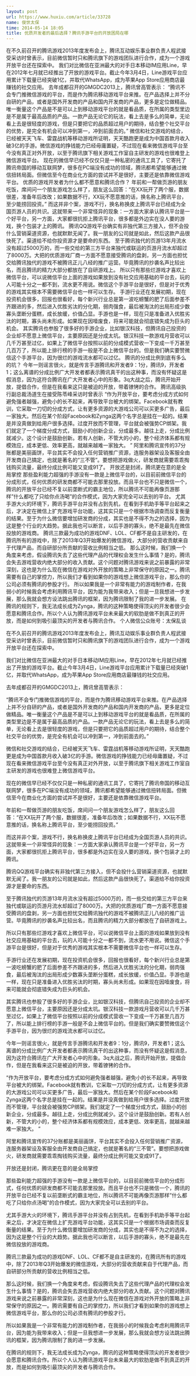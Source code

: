 ```yaml
---
layout: post
url: https://www.huxiu.com/article/33728
name: 俊世太保
time: 2014-05-14 18:05
title: 优质开发者的最后选择？腾讯手游平台的开放困局在哪
---
```

在不久前召开的腾讯游戏2013年度发布会上，腾讯互动娱乐事业群负责人程武接受采访时曾表示，目前微信暂时只和腾讯旗下的游戏团队进行合作，成为一个游戏开放平台还在探索中。 我们对比微信在亚洲最大的对手日本移动IM应用Line，早在2012年七月就已经推出了开放的游戏平台。截止今年3月4日，Line游戏平台应用累计下载量已经突破1亿，并取代WhatsApp，成为苹果App Store应用商店最赚钱的社交应用。 去年成都召开的GMGDC2013上，腾讯曾高管表示： “腾讯不会专门推微信游戏的平台，而是作为腾讯移动游戏平台来推。在产品选择上并不分自研的产品，或者是国外开发商的产品和国内开发商的产品，更多是定位做精品。唯一衡量这个产品是不是可以上到移动游戏平台的就是看品质，在所属的类型里边是不是属于最高品质的产品。一款产品无论它的玩法，看上去是多么的简单，无论看上去是很轻度的游戏，但是只要把它的品质超过用户的期待，结合整个社交平台的优势，是完全有机会可以冲到第一，冲到前面去的。” 微信和社交游戏的结合，已经被天天飞车、雷霆战机等移动游戏所证明，天天酷跑更是成为中国首款月收入破3亿的手游。微信游戏的挣钱能力已经毋庸置疑，不过现在看来微信游戏平台至今没有真正对外开放，以至于腾讯旗下相关游戏工作室自主研发的游戏也很难登上微信游戏平台。 现在的微信早已经不仅仅只是一种私密的通讯工具了，它寄托了腾讯帝国的移动互联网梦，很多在PC端没有成功的领域，腾讯都希望能够通过微信扭转局面。但微信至今在商业化方面的尝试并不是很好，主要还是依靠微信游戏平台。 优质的游戏开发者为什么都不愿意和腾讯合作？ 年前和一帮做页游的朋友吃饭，席间问一个朋友游戏怎么样了，朋友这么回答：“在XX玩开了两个服，数据很差，准备年后改改；如果数据不行，XX玩不愿意推的话，换名称上腾讯平台，至少能捞回投资。” 而这并非个案，游戏不行，换名称换皮上腾讯平台已经成为全国页游人员的共识。这就带来一个非常怪异的现象：一方面大家承认腾讯平台是一个好平台，另一方面，大家都很抗拒上腾讯平台，很多都是外边实在没人要的游戏，换个包装才上的腾讯。 腾讯QQ游戏平台确实有非独代第三方接入，但不会投什么营销渠道资源，也就默默无闻了。我一朋友的公司就是如此，然后这款产品很快死了。渠道给不给你投资源才是要命的东西。 至于腾讯独代的页游13年月流水没有超过5000万的，而一些交给的第三方平台来独代或联运的页游月流水却超过了8000万。大把的优质游戏厂商一方面不愿意接受腾讯的盘剥，另一方面也担忧交给腾讯独代的游戏不被腾讯正儿八经的推广运营。毕竟腾讯的抄袭名声比较出名，而且腾讯的精力大部分都放在了自研游戏上。 所以只有那些烂游戏才喜欢上微信平台，可以说微信平台上面的游戏如果放到没有社交应用基础的平台去，玩的人可能十分之一都不到，流水更不用说。微信这个手游平台是很好，但是对于优秀的游戏其实根本不需要微信平台也一样可以生存。 手游行业还在发展初期，现在投资机会很多，回报也很看好，每个新兴行业总是第一波吃螃蟹的肥了后面参差不齐跟进的多，然后进入优胜劣汰的分化期，弱肉强食，最后被淘汰的出局形成少数寡头垄断分蛋糕，成长放缓，价值凸显。手游也是一样，现在只是准备进入优胜劣汰的时期，寡头尚未形成。如果现在因噎废食，将来可能就会彻底错失成为巨头的机会。 其实腾讯也参股了很多好的手游企业，比如银汉科技，但腾讯自己投资的企业却不愿意上微信平台，主要原因还是分成太坑。银汉科技一款游戏月营收可以几千万甚至过亿，如果上了微信平台按照以前的分成模式营收一下变成一千万甚至几百万了，所以能上排行榜的手游一般是不会上微信平台的。但是我们确实要赞微信这个手游平台，因为很烂的游戏流水都可以过亿。 腾讯的分成比例到底有多么的坑？ 今年一则谣言很火，就是传言手游腾讯和开发者9：1分，腾讯9，开发者1；这么离谱的分成比例广大开发者都表示腾讯真干的出这种事，而没有怀疑这是假消息，因为这符合腾讯在广大开发者心中的形象。3q大战之后，腾讯开始开放，提倡合作，但是在我看来这只是被迫的开放，带着镣铐的合作。 腾讯高级执行副总裁汤道生在接受陈苓峰采访时曾表示 “作为开放平台，要考虑分成方式如何避免强者越强，避免小的长不起来，再导致平台被大的绑架。Facebook就有教训，它采取一刀切的分成方式，让有更多资源的大游戏公司可以买更多广告，最后一家独大。然后在某个阶段Facebook和Zynga这两个名字总是挂在一起的。结果是并没真做到给用户很多选择。过度开放而不管理，平台就会被强势CP绑架。我们就定了一个梯度分成方式，鼓励小的创新企业，分成最多。越往上走，分成比例就减少。这个设计是鼓励创新。若有人创新，不管大的小的，整个经济体系都有规模效应，成本更低、效率更高，就越来越难一家独大。 ” 阿里和腾讯宣传的37分账都是美丽画饼，平台其实不会投入任何营销推广资源，连服务器架设及客服全由开发商自己搞定，也就是著名的“三不管”。要想把游戏做火，研发商就需要乖乖掏钱购买流量，最终分成比例可能又变成91了。 开放还是封闭，腾讯更在意的是全局掌控 那些盈利能力超强的手游没有一款是上微信平台的，以目前前微信平台的分成形式，任何优质的研发商都不可能去那里投放。而且平台也不只是微信一个，腾讯的开放平台已经不复以前垄断式的霸主地位，所以腾讯不可能再像页游那样”什么都吃了只给你点汤喝”的合作模式，因为大家完全可以去别的平台。 尤其手游大火的环境下，腾讯手游平台并没有占到先机，在看到手机助手等平台起来之后，才决定在微信上扩充游戏平台功能，这其实只是一个根据市场调查而反复衡量的结果。至于为什么微信要增加研发商的分成，其实也是不得不为之的选择，因为这是整个行业的大趋势。据此我也可以断言，以后手游的寡头，绝不是最先在微信投放的游戏商。 腾讯三款最为成功的游戏DNF、LOL、CF都不是自主研发的，在腾讯所有的游戏中，除了2013年Q3开始爆发的微信游戏，大部分的营收贡献来自于代理产品，而自研部分所贡献的营收比例相当之低。 那么这时候，我们换一个角度来考虑，假设腾讯失去了这些代理产品的代理权会发生什么事情？是的，腾讯会失去游戏营收内绝大部分的收入贡献。这个问题对腾讯游戏来说之前暴露的非常深刻，这也是为什么现在微信在游戏对外开放的策略上非常保守的原因之一。腾讯需要有自己的掌控力，所以我们才看到如果你的游戏想上微信游戏平台，那么你的公司必须有腾讯的参股才行。 所以如果我是一个非常有能力的游戏制作者，在我弱小的时候我会考虑利用腾讯平台，因为能为我带来收入；但是一旦我想进一步发展，那么我就会想方设法跳出腾讯的框架，因为腾讯限制了我的进一步发展。 在腾讯的规则下，我无法成长成为Zynga，腾讯的这种策略使得顶尖的开发者很少会愿意和腾讯合作。所以个人认为腾讯游戏平台未来最大的软肋是做不到真正的开放，而是如何到吸引最顶尖的开发者与腾讯合作。 个人微信公众账号：太保乱谈

在不久前召开的腾讯游戏2013年度发布会上，腾讯互动娱乐事业群负责人程武接受采访时曾表示，目前微信暂时只和腾讯旗下的游戏团队进行合作，成为一个游戏开放平台还在探索中。

我们对比微信在亚洲最大的对手日本移动IM应用Line，早在2012年七月就已经推出了开放的游戏平台。截止今年3月4日，Line游戏平台应用累计下载量已经突破1亿，并取代WhatsApp，成为苹果App Store应用商店最赚钱的社交应用。

去年成都召开的GMGDC2013上，腾讯曾高管表示：

“腾讯不会专门推微信游戏的平台，而是作为腾讯移动游戏平台来推。在产品选择上并不分自研的产品，或者是国外开发商的产品和国内开发商的产品，更多是定位做精品。唯一衡量这个产品是不是可以上到移动游戏平台的就是看品质，在所属的类型里边是不是属于最高品质的产品。一款产品无论它的玩法，看上去是多么的简单，无论看上去是很轻度的游戏，但是只要把它的品质超过用户的期待，结合整个社交平台的优势，是完全有机会可以冲到第一，冲到前面去的。”

微信和社交游戏的结合，已经被天天飞车、雷霆战机等移动游戏所证明，天天酷跑更是成为中国首款月收入破3亿的手游。微信游戏的挣钱能力已经毋庸置疑，不过现在看来微信游戏平台至今没有真正对外开放，以至于腾讯旗下相关游戏工作室自主研发的游戏也很难登上微信游戏平台。

现在的微信早已经不仅仅只是一种私密的通讯工具了，它寄托了腾讯帝国的移动互联网梦，很多在PC端没有成功的领域，腾讯都希望能够通过微信扭转局面。但微信至今在商业化方面的尝试并不是很好，主要还是依靠微信游戏平台。

年前和一帮做页游的朋友吃饭，席间问一个朋友游戏怎么样了，朋友这么回答：“在XX玩开了两个服，数据很差，准备年后改改；如果数据不行，XX玩不愿意推的话，换名称上腾讯平台，至少能捞回投资。”

而这并非个案，游戏不行，换名称换皮上腾讯平台已经成为全国页游人员的共识。这就带来一个非常怪异的现象：一方面大家承认腾讯平台是一个好平台，另一方面，大家都很抗拒上腾讯平台，很多都是外边实在没人要的游戏，换个包装才上的腾讯。

腾讯QQ游戏平台确实有非独代第三方接入，但不会投什么营销渠道资源，也就默默无闻了。我一朋友的公司就是如此，然后这款产品很快死了。渠道给不给你投资源才是要命的东西。

至于腾讯独代的页游13年月流水没有超过5000万的，而一些交给的第三方平台来独代或联运的页游月流水却超过了8000万。大把的优质游戏厂商一方面不愿意接受腾讯的盘剥，另一方面也担忧交给腾讯独代的游戏不被腾讯正儿八经的推广运营。毕竟腾讯的抄袭名声比较出名，而且腾讯的精力大部分都放在了自研游戏上。

所以只有那些烂游戏才喜欢上微信平台，可以说微信平台上面的游戏如果放到没有社交应用基础的平台去，玩的人可能十分之一都不到，流水更不用说。微信这个手游平台是很好，但是对于优秀的游戏其实根本不需要微信平台也一样可以生存。

手游行业还在发展初期，现在投资机会很多，回报也很看好，每个新兴行业总是第一波吃螃蟹的肥了后面参差不齐跟进的多，然后进入优胜劣汰的分化期，弱肉强食，最后被淘汰的出局形成少数寡头垄断分蛋糕，成长放缓，价值凸显。手游也是一样，现在只是准备进入优胜劣汰的时期，寡头尚未形成。如果现在因噎废食，将来可能就会彻底错失成为巨头的机会。

其实腾讯也参股了很多好的手游企业，比如银汉科技，但腾讯自己投资的企业却不愿意上微信平台，主要原因还是分成太坑。银汉科技一款游戏月营收可以几千万甚至过亿，如果上了微信平台按照以前的分成模式营收一下变成一千万甚至几百万了，所以能上排行榜的手游一般是不会上微信平台的。但是我们确实要赞微信这个手游平台，因为很烂的游戏流水都可以过亿。

今年一则谣言很火，就是传言手游腾讯和开发者9：1分，腾讯9，开发者1；这么离谱的分成比例广大开发者都表示腾讯真干的出这种事，而没有怀疑这是假消息，因为这符合腾讯在广大开发者心中的形象。3q大战之后，腾讯开始开放，提倡合作，但是在我看来这只是被迫的开放，带着镣铐的合作。

“作为开放平台，要考虑分成方式如何避免强者越强，避免小的长不起来，再导致平台被大的绑架。Facebook就有教训，它采取一刀切的分成方式，让有更多资源的大游戏公司可以买更多广告，最后一家独大。然后在某个阶段Facebook和Zynga这两个名字总是挂在一起的。结果是并没真做到给用户很多选择。过度开放而不管理，平台就会被强势CP绑架。我们就定了一个梯度分成方式，鼓励小的创新企业，分成最多。越往上走，分成比例就减少。这个设计是鼓励创新。若有人创新，不管大的小的，整个经济体系都有规模效应，成本更低、效率更高，就越来越难一家独大。 ”

阿里和腾讯宣传的37分账都是美丽画饼，平台其实不会投入任何营销推广资源，连服务器架设及客服全由开发商自己搞定，也就是著名的“三不管”。要想把游戏做火，研发商就需要乖乖掏钱购买流量，最终分成比例可能又变成91了。

开放还是封闭，腾讯更在意的是全局掌控

那些盈利能力超强的手游没有一款是上微信平台的，以目前前微信平台的分成形式，任何优质的研发商都不可能去那里投放。而且平台也不只是微信一个，腾讯的开放平台已经不复以前垄断式的霸主地位，所以腾讯不可能再像页游那样”什么都吃了只给你点汤喝”的合作模式，因为大家完全可以去别的平台。

尤其手游大火的环境下，腾讯手游平台并没有占到先机，在看到手机助手等平台起来之后，才决定在微信上扩充游戏平台功能，这其实只是一个根据市场调查而反复衡量的结果。至于为什么微信要增加研发商的分成，其实也是不得不为之的选择，因为这是整个行业的大趋势。据此我也可以断言，以后手游的寡头，绝不是最先在微信投放的游戏商。

腾讯三款最为成功的游戏DNF、LOL、CF都不是自主研发的，在腾讯所有的游戏中，除了2013年Q3开始爆发的微信游戏，大部分的营收贡献来自于代理产品，而自研部分所贡献的营收比例相当之低。

那么这时候，我们换一个角度来考虑，假设腾讯失去了这些代理产品的代理权会发生什么事情？是的，腾讯会失去游戏营收内绝大部分的收入贡献。这个问题对腾讯游戏来说之前暴露的非常深刻，这也是为什么现在微信在游戏对外开放的策略上非常保守的原因之一。腾讯需要有自己的掌控力，所以我们才看到如果你的游戏想上微信游戏平台，那么你的公司必须有腾讯的参股才行。

所以如果我是一个非常有能力的游戏制作者，在我弱小的时候我会考虑利用腾讯平台，因为能为我带来收入；但是一旦我想进一步发展，那么我就会想方设法跳出腾讯的框架，因为腾讯限制了我的进一步发展。

在腾讯的规则下，我无法成长成为Zynga，腾讯的这种策略使得顶尖的开发者很少会愿意和腾讯合作。所以个人认为腾讯游戏平台未来最大的软肋是做不到真正的开放，而是如何到吸引最顶尖的开发者与腾讯合作。

